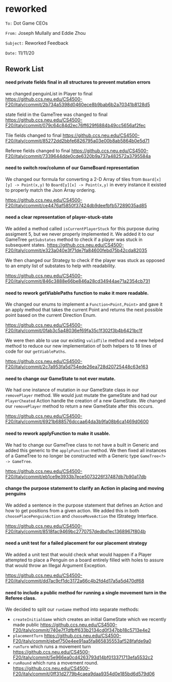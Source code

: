 #  reworked

`To:` Dot Game CEOs

`From:` Joseph Mullally and Eddie Zhou

`Subject:` Reworked Feedback

`Date:` 11/11/20

## Rework List

#### need private fields final in all structures to prevent mutation errors
we changed penguinList in Player to final
<https://github.ccs.neu.edu/CS4500-F20/italy/commit/2b734a5398d0460ece8b9bab6b2a70341b8128d5>

state field in the GameTree was changed to final
<https://github.ccs.neu.edu/CS4500-F20/italy/commit/079c64c84d2ec76ff629f6884b49cc5656af2fec>

Tile fields changed to final
<https://github.ccs.neu.edu/CS4500-F20/italy/commit/85272dd2bbfe6826795a03e00b8ab5864b0e5d71>

Referee fields changed to final
<https://github.ccs.neu.edu/CS4500-F20/italy/commit/7339644dde0cde6320b9a737a482572a3795584a>


#### need to switch row/column of our GameBoard representation
We changed our formula for converting a 2-D Array of tiles from `Board[x][y] -> Point(x,y)`
to `Board[y][x] -> Point(x,y)` in every instance it existed to properly match the Json Array 
ordering.

<https://github.ccs.neu.edu/CS4500-F20/italy/commit/ce4476af5850f37424db9deefbfb57289035ad85>

#### need a clear representation of player-stuck-state
We added a method called `isCurrentPlayerStuck` for this purpose during assigment 5, but we never 
properly implemented it.  We added it to our GameTree `getSubstates` method to check if a player was
stuck in subsequent states.
<https://github.ccs.neu.edu/CS4500-F20/italy/commit/e323a040e3f71de7fa84600febd75b42cda82035>

We then changed our Strategy to check if the player was stuck as opposed to an empty list of 
substates to help with readability.

<https://github.ccs.neu.edu/CS4500-F20/italy/commit/846c3888e66be846a28cd34944ae71a2354cb731>

#### need to rework getViablePaths function to make it more readable.
We changed our enums to implement a `Function<Point,Point>` and gave it an apply method that takes 
the current Point and returns the next possible point based on the current Direction Enum.

<https://github.ccs.neu.edu/CS4500-F20/italy/commit/0fab3c5a48036ef69fa35c1f302f3b4b6421bc1f>

We were then able to use our existing `validTile` method and a new helped method to reduce our new 
implementation of both helpers to 18 lines of code for our `getViablePaths`.

<https://github.ccs.neu.edu/CS4500-F20/italy/commit/2c7a953fa5d754ede26ea728d20725448c63e163>

#### need to change our GameState to not ever mutate.
We had one instance of mutation in our GameState class in our `removePlayer` method.  We would just 
mutate the gameState and had our `PlayerCheated` Action handle the creation of a new GameState. We 
changed our `removePlayer` method to return a new GameState after this occurs.

<https://github.ccs.neu.edu/CS4500-F20/italy/commit/6921b688576dccaa64da3b9fa08b6ca1469d0600>

#### need to rework applyFunction to make it usable.
We had to change our GameTree class to not have a built in Generic and added this generic to the
`applyFunction` method. We then fixed all instances of a GameTree to no longer be constructed with 
a Generic type `GameTree<?> -> GameTree`.

<https://github.ccs.neu.edu/CS4500-F20/italy/commit/eb1ce9e3933b7ece5073226f37487db7b90a17db>

#### change the purpose statement to clarify an Action in placing and moving penguins
We added a sentence in the purpose statement that defines an Action and how to get positions from 
a given action. We added this in both `choosePlacePenguinAction` and `chooseMoveAction` the 
IStrategy Interface.

<https://github.ccs.neu.edu/CS4500-F20/italy/commit/8518fac9469bc2770757dedbd1ec1368967f804b>

#### need a unit test for a failed placement for our placement strategy
We added a unit test that would check what would happen if a Player attempted to place a Penguin on
a board entirely filled with holes to assure that would throw an Illegal Argument Exception.

<https://github.ccs.neu.edu/CS4500-F20/italy/commit/dd7ac9cf1dc3172a66c4b2fd4d17a5a5d470df68>

#### need to include a public method for running a single movement turn in the Referee class.
We decided to split our `runGame` method into separate methods:
- `createInitialGame` which creates an initial GameState which we recently made public 
<https://github.ccs.neu.edu/CS4500-F20/italy/commit/740e7f7dfbff633b2134cd0f347bb18c5713e4e2>
- `placementTurn`
<https://github.ccs.neu.edu/CS4500-F20/italy/commit/ebef750e4ee91aa5fa865835553af528fafde9a0>
- `runTurn` which runs a movement turn
<https://github.ccs.neu.edu/CS4500-F20/italy/commit/5e966ea0cd4263793d14bf013371713efa5532c2>
- `runRound` which runs a movement round.
<https://github.ccs.neu.edu/CS4500-F20/italy/commit/0ff31d2779b4caea9daa9354d0e185bd6d579d06>

